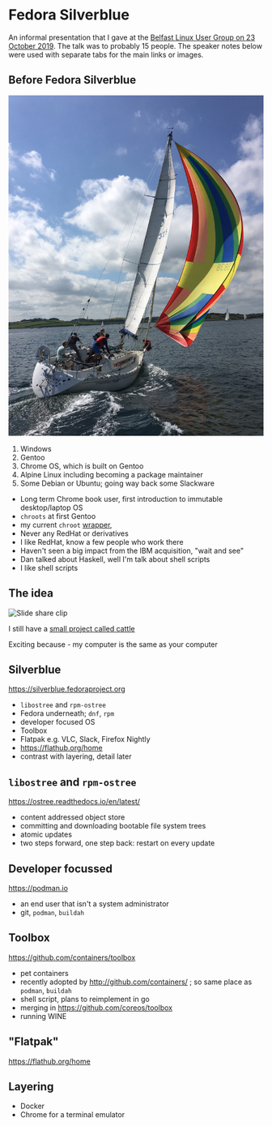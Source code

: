 # Fedora Silverblue

An informal presentation that I gave at the
[Belfast Linux User Group on 23 October 2019](https://www.meetup.com/belfast-lug/events/264951460/).
The talk was to probably 15 people. The speaker notes below were used with
separate tabs for the main links or images.

## Before Fedora Silverblue

![Me sailing on Stardust on Strangford Lough](2018-03-21-Stardust.jpg?raw=true "Stardust sailing on Strangford Lough")

1. Windows
2. Gentoo
3. Chrome OS, which is built on Gentoo
4. Alpine Linux including becoming a package maintainer
5. Some Debian or Ubuntu; going way back some Slackware

- Long term Chrome book user, first introduction to immutable desktop/laptop OS
- `chroots` at first Gentoo
- my current `chroot` [wrapper](https://gitlab.com/maxwell-k/cattle),
- Never any RedHat or derivatives
- I like RedHat, know a few people who work there
- Haven't seen a big impact from the IBM acquisition, "wait and see"
- Dan talked about Haskell, well I'm talk about shell scripts
- I like shell scripts

## The idea

![Slide share clip](https://image.slidesharecdn.com/thehistoryofpetsvscattle-no-ice-breaker-160930155423/95/the-history-of-pets-vs-cattle-and-using-it-properly-22-638.jpg "Getting value from 'Pets vs Cattle'")

I still have a
[small project called cattle](https://gitlab.com/maxwell-k/cattle)

Exciting because - my computer is the same as your computer

## Silverblue

<https://silverblue.fedoraproject.org>

- `libostree` and `rpm-ostree`
- Fedora underneath; `dnf`, `rpm`
- developer focused OS
- Toolbox
- Flatpak e.g. VLC, Slack, Firefox Nightly
- https://flathub.org/home
- contrast with layering, detail later

## `libostree` and `rpm-ostree`

<https://ostree.readthedocs.io/en/latest/>

- content addressed object store
- committing and downloading bootable file system trees
- atomic updates
- two steps forward, one step back: restart on every update

## Developer focussed

<https://podman.io>

- an end user that isn't a system administrator
- git, `podman`, `buildah`

## Toolbox

<https://github.com/containers/toolbox>

- pet containers
- recently adopted by http://github.com/containers/ ; so same place as `podman`,
  `buildah`
- shell script, plans to reimplement in go
- merging in <https://github.com/coreos/toolbox>
- running WINE

## "Flatpak"

<https://flathub.org/home>

## Layering

- Docker
- Chrome for a terminal emulator
